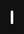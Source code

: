 <!DOCTYPE html>
<html lang="en">
<head>
  <meta charset="UTF-8" />
  <meta name="viewport" content="width=device-width, initial-scale=1.0"/>
  <title>Snake Game</title>
  <style>
    html, body {
      margin: 0;
      padding: 0;
      background: #111;
      height: 100%;
      overflow: hidden;
      display: flex;
      align-items: center;
      justify-content: center;
      flex-direction: column;
    }
    canvas {
      background: #000;
      border: 2px solid #fff;
      touch-action: none;
    }
    .game-button {
      position: absolute;
      top: 60%;
      left: 50%;
      transform: translate(-50%, -50%);
      padding: 12px 30px;
      font-size: 20px;
      background-color: #4caf50;
      color: white;
      border: none;
      border-radius: 10px;
      display: none;
    }
  </style>
</head>
<body>

<canvas id="game"></canvas>
<button id="startBtn" class="game-button">Start</button>
<button id="retryBtn" class="game-button">Retry</button>

<script>
const canvas = document.getElementById('game');
const ctx = canvas.getContext('2d');
const retryBtn = document.getElementById('retryBtn');
const startBtn = document.getElementById('startBtn');

let box, cols, rows;
let snake = [];
let direction = 'RIGHT';
let food;
let score = 0;
let highScore = localStorage.getItem("highScore") || 0;
let gameLoop;
let speed = 120;
let foodImages = ['🍎', '🥭', '🍇'];
let currentFoodImage = foodImages[0];

let eatSound = new Audio("https://www.soundjay.com/button/beep-07.wav");
let dieSound = new Audio("https://www.soundjay.com/button/beep-10.wav");

function resizeCanvas() {
  const width = window.innerWidth * 0.9;
  const height = window.innerHeight * 0.9;
  canvas.width = width;
  canvas.height = height;

  cols = Math.floor(width / 20);
  rows = Math.floor(height / 20);
  box = Math.floor(width / cols);
}
resizeCanvas();

window.addEventListener('resize', () => {
  clearInterval(gameLoop);
  resizeCanvas();
  showStart();
});

function randomFood() {
  currentFoodImage = foodImages[Math.floor(Math.random() * foodImages.length)];
  return {
    x: Math.floor(Math.random() * cols) * box,
    y: Math.floor(Math.random() * rows) * box
  };
}

function resetGame() {
  snake = [
    { x: 5 * box, y: 5 * box },
    { x: 4 * box, y: 5 * box },
    { x: 3 * box, y: 5 * box }
  ];
  direction = 'RIGHT';
  food = randomFood();
  score = 0;
  retryBtn.style.display = 'none';
  gameLoop = setInterval(draw, speed);
}

function draw() {
  ctx.fillStyle = "black";
  ctx.fillRect(0, 0, canvas.width, canvas.height);

  // Snake
  for (let i = 0; i < snake.length; i++) {
    ctx.fillStyle = i === 0 ? "lime" : "green";
    ctx.fillRect(snake[i].x, snake[i].y, box, box);
  }

  // Eyes
  const head = snake[0];
  ctx.fillStyle = "white";
  ctx.fillRect(head.x + box * 0.25, head.y + box * 0.25, box * 0.15, box * 0.15);
  ctx.fillRect(head.x + box * 0.6, head.y + box * 0.25, box * 0.15, box * 0.15);

  // Food
  ctx.font = `${box}px Arial`;
  ctx.fillText(currentFoodImage, food.x + 2, food.y + box - 2);

  // Move
  let newX = head.x;
  let newY = head.y;
  if (direction === "LEFT") newX -= box;
  if (direction === "RIGHT") newX += box;
  if (direction === "UP") newY -= box;
  if (direction === "DOWN") newY += box;

  const newHead = { x: newX, y: newY };

  // Eat food
  if (newX === food.x && newY === food.y) {
    snake.unshift(newHead);
    eatSound.play();
    food = randomFood();
    score++;
    if (score > highScore) {
      highScore = score;
      localStorage.setItem("highScore", highScore);
    }
  } else {
    snake.pop();
    snake.unshift(newHead);
  }

  // Collision
  if (
    newX < 0 || newX >= canvas.width ||
    newY < 0 || newY >= canvas.height ||
    collision(newHead, snake.slice(1))
  ) {
    clearInterval(gameLoop);
    dieSound.play();
    ctx.fillStyle = 'red';
    ctx.font = `${Math.floor(box * 1.2)}px Arial`;
    ctx.fillText("Game Over!", canvas.width / 2 - box * 3, canvas.height / 2);
    retryBtn.style.display = 'block';
    return;
  }

  // Score
  ctx.fillStyle = 'white';
  ctx.font = `${Math.floor(box * 0.8)}px Arial`;
  ctx.fillText("Score: " + score, 10, box);
  ctx.fillText("High Score: " + highScore, 10, box * 2);
}

function collision(head, arr) {
  return arr.some(segment => segment.x === head.x && segment.y === head.y);
}

// Controls
document.addEventListener("keydown", e => {
  if (e.key === "ArrowLeft" && direction !== "RIGHT") direction = "LEFT";
  else if (e.key === "ArrowUp" && direction !== "DOWN") direction = "UP";
  else if (e.key === "ArrowRight" && direction !== "LEFT") direction = "RIGHT";
  else if (e.key === "ArrowDown" && direction !== "UP") direction = "DOWN";
});

// Touch controls
let touchStartX = 0, touchStartY = 0;
canvas.addEventListener('touchstart', e => {
  touchStartX = e.touches[0].clientX;
  touchStartY = e.touches[0].clientY;
});
canvas.addEventListener('touchend', e => {
  const dx = e.changedTouches[0].clientX - touchStartX;
  const dy = e.changedTouches[0].clientY - touchStartY;
  if (Math.abs(dx) > Math.abs(dy)) {
    if (dx > 0 && direction !== "LEFT") direction = "RIGHT";
    else if (dx < 0 && direction !== "RIGHT") direction = "LEFT";
  } else {
    if (dy > 0 && direction !== "UP") direction = "DOWN";
    else if (dy < 0 && direction !== "DOWN") direction = "UP";
  }
});

// Buttons
startBtn.addEventListener("click", () => {
  startBtn.style.display = 'none';
  resetGame();
});
retryBtn.addEventListener("click", () => {
  retryBtn.style.display = 'none';
  resetGame();
});

function showStart() {
  startBtn.style.display = 'block';
}
showStart();
</script>

</body>
</html>
